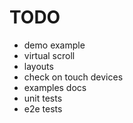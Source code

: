 # TODO

- demo example
- virtual scroll
- layouts
- check on touch devices
- examples docs
- unit tests
- e2e tests
